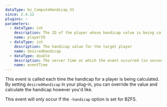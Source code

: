 ```yaml
---
dataType: bz_ComputeHandicap_V1
since: 2.4.12
plugins: ~
parameters:
  - dataType: int
    description: The ID of the player whose handicap value is being calculated
    name: playerID
  - dataType: int
    description: The handicap value for the target player
    name: desiredHandicap
  - dataType: double
    description: The server time at which the event occurred (in seconds).
    name: eventTime
---
```


This event is called each time the handicap for a player is being calculated. By setting `desiredHandicap` in your plug-in, you can override the value and calculate the handicap however you'd like.

This event will only occur if the `-handicap` option is set for BZFS.
